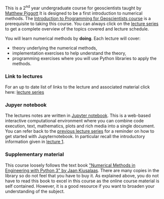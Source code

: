 This is a 2<sup>nd</sup> year undergraduate course for geoscientists taught by [Matthew Piggott](http://www.imperial.ac.uk/people/m.d.piggott) 
It is designed to be a first introduction to numerical methods. The [Introduction to Programming for Geoscientists course](http://ggorman.github.io/Introduction-to-programming-for-geoscientists/) is a prerequisite to taking this course. You can always click on the [lecture series](http://matt-piggott.github.io/Numerical-methods-undergraduate/lecture_series/) to get a complete overview of the topics covered and lecture schedule.

You will learn numerical methods by **doing**. Each lecture will cover:

* theory underlying the numerical methods,
* implementation exercises to help understand the theory,
* programming exercises where you will use Python libraries to apply the methods.

### Link to lectures

For an up to date list of links to the lecture and associated material click here: [lecture series](http://matt-piggott.github.io/Numerical-methods-undergraduate/lecture_series/)

### Jupyer notebook

The lectures notes are written in [Jupyter notebook](https://jupyter.org/). This is a web-based interactive computational environment where you can combine code execution, text, mathematics, plots and rich media into a single document. You can refer back to the [previous lecture series](http://ggorman.github.io/Introduction-to-programming-for-geoscientists/) for a reminder on how to get started with Jupyternotebook. In particular recall the introductory information given in [lecture 1](http://ggorman.github.io/Introduction-to-programming-for-geoscientists/lecture/notes/2018/10/18/Lecture1.html).

### Supplementary material

This course loosely follows the text book ["Numerical Methods in Engineering with Python 3" by Jaan Kiusalaas](http://www.cambridge.org/us/academic/subjects/engineering/engineering-mathematics-and-programming/numerical-methods-engineering-python-3-3rd-edition). There are many copies in the library so do not feel that you have to buy it. As explained above, you do not have to read this book to excel in this course as the online course material is self contained. However, it is a good resource if you want to broaden your understanding of the subject.


